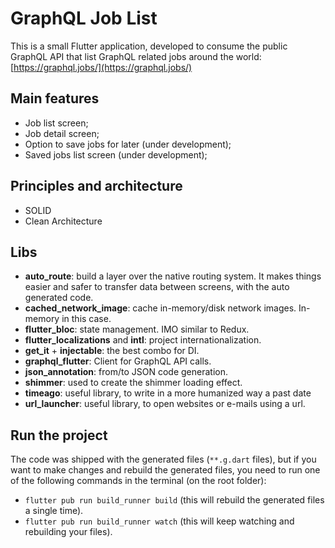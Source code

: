 # GraphQL Job List

This is a small Flutter application, developed to consume the public GraphQL API that list GraphQL related jobs around the world: [https://graphql.jobs/](https://graphql.jobs/)


## Main features

 - Job list screen;
 - Job detail screen;
 - Option to save jobs for later (under development);
 - Saved jobs list screen (under development);

## Principles and architecture
- SOLID
- Clean Architecture

## Libs
- **auto_route**: build a layer over the native routing system. It makes things easier and safer to transfer data between screens, with the auto generated code.
- **cached_network_image**: cache in-memory/disk network images. In-memory in this case.
- **flutter_bloc**: state management. IMO similar to Redux.
- **flutter_localizations** and **intl**: project internationalization.
- **get_it** + **injectable**: the best combo for DI.
- **graphql_flutter**: Client for GraphQL API calls.
- **json_annotation**: from/to JSON code generation.
- **shimmer**: used to create the shimmer loading effect.
- **timeago**: useful library, to write in a more humanized way a past date
- **url_launcher**: useful library, to open websites or e-mails using a url.

## Run the project
The code was shipped with the generated files (`**.g.dart` files), but if you want to make changes and rebuild the generated files, you need to run one of the following commands in the terminal (on the root folder):

- `flutter pub run build_runner build` (this will rebuild the generated files a single time).
- `flutter pub run build_runner watch` (this will keep watching and rebuilding your files).
